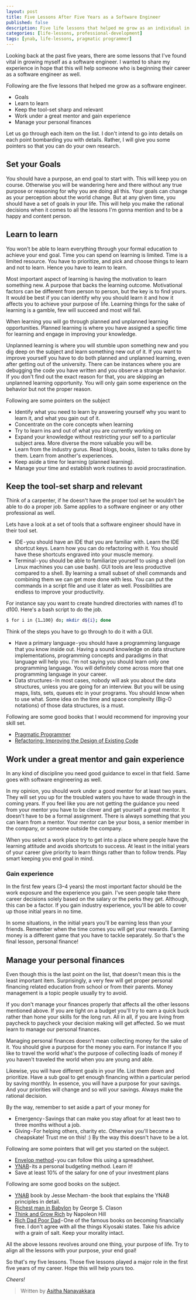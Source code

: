 ```yaml
---
layout: post
title: Five Lessons After Five Years as a Software Engineer
published: false
description: Five life lessons that helped me grow as an individual in the software engineering field
categories: [life-lessons, professional-development]
tags: [ynab, life-lessons, pragmatic programmer]
---
```


Looking back at the past five years, there are some lessons that I've found vital in growing myself as a software engineer. I wanted to share my experience in hope that this will help someone who is beginning their career as a software engineer as well.

Following are the five lessons that helped me grow as a software engineer.

- Goals
- Learn to learn
- Keep the tool-set sharp and relevant
- Work under a great mentor and gain experience
- Manage your personal finances

Let us go through each item on the list. I don't intend to go into details on each point bombarding you with details. Rather, I will give you some pointers so that you can do your own research.

## Set your Goals

You should have a purpose, an end goal to start with. This will keep you on course. Otherwise you will be wandering here and there without any true purpose or reasoning for why you are doing all this. Your goals can change as your perception about the world change. But at any given time, you should have a set of goals in your life. This will help you make the rational decisions when it comes to all the lessons I'm gonna mention and to be a happy and content person.

## Learn to learn

You won't be able to learn everything through your formal education to achieve your end goal. Time you can spend on learning is limited. Time is a limited resource. You have to prioritize, and pick and choose things to learn and not to learn. Hence you have to learn to learn.

Most important aspect of learning is having the motivation to learn something new. A purpose that backs the learning outcome. Motivational factors can be different from person to person, but the key is to find yours. It would be best if you can identify why you should learn it and how it affects you to achieve your purpose of life. Learning things for the sake of learning is a gamble, few will succeed and most will fail.

When learning you will go through planned and unplanned learning opportunities. Planned learning is where you have assigned a specific time for learning and engage in improving your knowledge.

Unplanned learning is where you will stumble upon something new and you dig deep on the subject and learn something new out of it. If you want to improve yourself you have to do both planned and unplanned learning, even after getting out of the university. There can be instances where you are debugging the code you have written and you observe a strange behavior. If you don't find out the exact reason for that, you are skipping an unplanned learning opportunity. You will only gain some experience on the behavior but not the proper reason.

Following are some pointers on the subject

- Identify what you need to learn by answering yourself why you want to learn it, and what you gain out of it.
- Concentrate on the core concepts when learning
- Try to learn ins and out of what you are currently working on
- Expand your knowledge without restricting your self to a particular subject area. More diverse the more valuable you will be.
- Learn from the industry gurus. Read blogs, books, listen to talks done by them. Learn from another's experiences.
- Keep aside a time for learning (planned learning).
- Manage your time and establish work routines to avoid procrastination.

## Keep the tool-set sharp and relevant

Think of a carpenter, if he doesn't have the proper tool set he wouldn't be able to do a proper job. Same applies to a software engineer or any other professional as well.

Lets have a look at a set of tools that a software engineer should have in their tool set.

- IDE - you should have an IDE that you are familiar with. Learn the IDE shortcut keys. Learn how you can do refactoring with it. You should have these shortcuts engraved into your muscle memory.
- Terminal - you should be able to familiarize yourself to using a shell (on Linux machines you can use bash). GUI tools are less productive compared to a shell. By learning a small subset of shell commands and combining them we can get more done with less. You can put the commands in a script file and use it later as well. Possibilities are endless to improve your productivity.

For instance say you want to create hundred directories with names d1 to d100. Here's a bash script to do the job.

```bash
$ for i in {1…100} do; mkdir d${i}; done
```

Think of the steps you have to go through to do it with a GUI.

- Have a primary language - you should have a programming language that you know inside out. Having a sound knowledge on data structure implementations, programming concepts and paradigms in that language will help you. I'm not saying you should learn only one programming language. You will definitely come across more that one programming language in your career.
- Data structures - In most cases, nobody will ask you about the data structures, unless you are going for an interview. But you will be using maps, lists, sets, queues etc in your programs. You should know when to use what. Some idea on the time and space complexity (Big-O notations) of those data structures, is a must.

Following are some good books that I would recommend for improving your skill set.

- [Pragmatic Programmer](https://www.amazon.com/Pragmatic-Programmer-Journeyman-Master-ebook/dp/B003GCTQAE)
- [Refactoring: Improving the Design of Existing Code](https://www.amazon.com/Refactoring-Improving-Existing-Addison-Wesley-Signature-dp-0134757599/dp/0134757599/)

## Work under a great mentor and gain experience

In any kind of discipline you need good guidance to excel in that field. Same goes with software engineering as well.

In my opinion, you should work under a good mentor for at least two years. They will set you up for the troubled waters you have to wade through in the coming years. If you feel like you are not getting the guidance you need from your mentor you have to be clever and get yourself a great mentor. It doesn't have to be a formal assignment. There is always something that you can learn from a mentor. Your mentor can be your boss, a senior member in the company, or someone outside the company.

When you select a work place try to get into a place where people have the learning attitude and avoids shortcuts to success. At least in the initial years of your career give priority to learn things rather than to follow trends. Play smart keeping you end goal in mind.

### Gain experience

In the first few years (3–4 years) the most important factor should be the work exposure and the experience you gain. I've seen people take there career decisions solely based on the salary or the perks they get. Although, this can be a factor. If you gain industry experience, you'll be able to cover up those initial years in no time.

In some situations, in the initial years you'll be earning less than your friends. Remember when the time comes you will get your rewards. Earning money is a different game that you have to tackle separately. So that's the final lesson, personal finance!

## Manage your personal finances

Even though this is the last point on the list, that doesn't mean this is the least important item. Surprisingly, a very few will get proper personal financing related education from school or from their parents. Money management is a topic people usually try to avoid.

If you don't manage your finances properly that affects all the other lessons mentioned above. If you are tight on a budget you'll try to earn a quick buck rather than hone your skills for the long run. All in all, if you are living from paycheck to paycheck your decision making will get affected. So we must learn to manage our personal finances.

Managing personal finances doesn't mean collecting money for the sake of it. You should give a purpose for the money you earn. For instance If you like to travel the world what's the purpose of collecting loads of money if you haven't traveled the world when you are young and able.

Likewise, you will have different goals in your life. List them down and prioritize. Have a sub goal to get enough financing within a particular period by saving monthly. In essence, you will have a purpose for your savings. And your priorities will change and so will your savings. Always make the rational decision.

By the way, remember to set aside a part of your money for

- Emergency - Savings that can make you stay afloat for at least two to three months without a job.
- Giving - For helping others, charity etc. Otherwise you'll become a cheapskate! Trust me on this! :) By the way this doesn't have to be a lot.

Following are some pointers that will get you started on the subject.

- [Envelop method](https://en.wikipedia.org/wiki/Envelope_system) - you can follow this using a spreadsheet.
- [YNAB](https://www.youneedabudget.com/method/)- its a personal budgeting method. Learn it!
- Save at least 10% of the salary for one of your investment plans

Following are some good books on the subject.

- [YNAB](https://www.amazon.com/You-Need-Budget-Paycheck-Paycheck-ebook/dp/B071Y2XSFN) book by Jesse Mecham - the book that explains the YNAB principles in detail.
- [Richest man in Babylon](https://www.amazon.com/gp/product/0451205367/ref=x_gr_w_bb?ie=UTF8&tag=x_gr_w_bb-20&linkCode=as2&camp=1789&creative=9325&creativeASIN=0451205367&SubscriptionId=1MGPYB6YW3HWK55XCGG2) by George S. Clason
- [Think and Grow Rich](https://www.amazon.com/gp/product/1788441028/ref=x_gr_w_bb?ie=UTF8&tag=x_gr_w_bb-20&linkCode=as2&camp=1789&creative=9325&creativeASIN=1788441028&SubscriptionId=1MGPYB6YW3HWK55XCGG2) by Napoleon Hill
- [Rich Dad Poor Dad](https://www.amazon.com/gp/product/0751532711/ref=x_gr_w_bb?ie=UTF8&tag=x_gr_w_bb-20&linkCode=as2&camp=1789&creative=9325&creativeASIN=0751532711&SubscriptionId=1MGPYB6YW3HWK55XCGG2) - One of the famous books on becoming financially free. I don't agree with all the things Kiyosaki states. Take his advice with a grain of salt. Keep your morality intact.

All the above lessons revolves around one thing, your purpose of life. Try to align all the lessons with your purpose, your end goal!

So that's my five lessons. Those five lessons played a major role in the first five years of my career. Hope this will help yours too.

_Cheers!_

> Written by [Asitha Nanayakkara](https://asitha.github.io/about)
